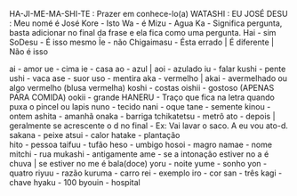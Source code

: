 HA-JI-ME-MA-SHI-TE : Prazer em conhece-lo(a)
WATASHI : EU
JOSÉ DESU : Meu nomé é José
Kore - Isto
Wa - é 
Mizu - Agua
Ka - Significa pergunta, basta adicionar no final da frase e ela fica como uma pergunta. 
Hai - sim
SoDesu - É isso mesmo
Īe - não
Chigaimasu - Ésta errado | É diferente | Não é isso







ai - amor
ue - cima
ie - casa
ao - azul | aoi - azulado
iu - falar
kushi - pente
ushi - vaca
ase - suor
uso - mentira
aka - vermelho | akai - avermelhado ou algo vermelho (blusa vermelha)
koshi - costas
oishii - gostoso (APENAS PARA COMIDA)
ookii - grande
HANERU - Traço que fica na letra quando puxa o pincel ou lapis
nuno - tecido
nani - oque
tane - semente
kinou - ontem
ashita - amanhã
onaka - barriga
tchikatetsu - metrô
ato - depois | geralmente se acrescente o d no final - Ex: Vai lavar o saco.   A eu vou ato-d.
sakana - peixe
atsui - calor
hatake - plantação  
hito - pessoa
taifuu - tufão
heso - umbigo
hosoi - magro
namae - nome
mitchi - rua
mukashi - antigamente
ame - se a intonação estiver no a é chuva | se estiver no me é bala(doce)
yoru - noite
yume - sonho
yon - quatro 
riyuu - razão
kuruma - carro
rei - exemplo
iro - cor
san - três
kagi - chave
hyaku - 100
byouin - hospital
  